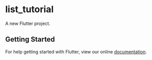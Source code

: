 # list_tutorial

A new Flutter project.

## Getting Started

For help getting started with Flutter, view our online
[documentation](https://flutter.io/).
